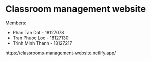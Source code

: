 # Classroom management website

Members:
+ Phan Tan Dat - 18127078
+ Tran Phuoc Loc - 18127130
+ Trinh Minh Thanh - 18127217

<https://classrooms-management-website.netlify.app/>
